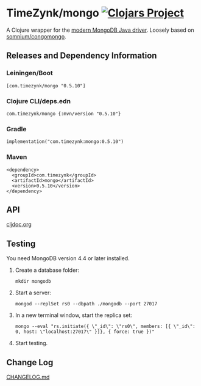 # TimeZynk/mongo [![Clojars Project](https://img.shields.io/clojars/v/com.timezynk/mongo.svg)](https://clojars.org/com.timezynk/mongo) 

A Clojure wrapper for the [modern MongoDB Java driver](https://mongodb.github.io/mongo-java-driver/4.5/apidocs/mongodb-driver-sync/com/mongodb/client/package-summary.html). Loosely based on [somnium/congomongo](https://github.com/congomongo/congomongo).

## Releases and Dependency Information

### Leiningen/Boot

    [com.timezynk/mongo "0.5.10"]

### Clojure CLI/deps.edn

    com.timezynk/mongo {:mvn/version "0.5.10"}

### Gradle

    implementation("com.timezynk:mongo:0.5.10")

### Maven

    <dependency>
      <groupId>com.timezynk</groupId>
      <artifactId>mongo</artifactId>
      <version>0.5.10</version>
    </dependency>

## API

[cljdoc.org](https://cljdoc.org/d/com.timezynk/mongo/0.5.10/api/com.timezynk.mongo)

## Testing

You need MongoDB version 4.4 or later installed.

1. Create a database folder:

       mkdir mongodb

1. Start a server:

       mongod --replSet rs0 --dbpath ./mongodb --port 27017

1. In a new terminal window, start the replica set:

       mongo --eval "rs.initiate({ \"_id\": \"rs0\", members: [{ \"_id\": 0, host: \"localhost:27017\" }]}, { force: true })"

1. Start testing.

## Change Log

[CHANGELOG.md](CHANGELOG.md)